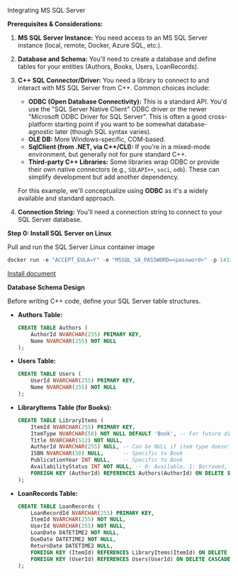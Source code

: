 Integrating MS SQL Server

**Prerequisites & Considerations:**

1.  **MS SQL Server Instance:** You need access to an MS SQL Server instance (local, remote, Docker, Azure SQL, etc.).
2.  **Database and Schema:** You'll need to create a database and define tables for your entities (Authors, Books, Users, LoanRecords).
3.  **C++ SQL Connector/Driver:** You need a library to connect to and interact with MS SQL Server from C++. Common choices include:
    *   **ODBC (Open Database Connectivity):** This is a standard API. You'd use the "SQL Server Native Client" ODBC driver or the newer "Microsoft ODBC Driver for SQL Server". This is often a good cross-platform starting point if you want to be somewhat database-agnostic later (though SQL syntax varies).
    *   **OLE DB:** More Windows-specific, COM-based.
    *   **SqlClient (from .NET, via C++/CLI):** If you're in a mixed-mode environment, but generally not for pure standard C++.
    *   **Third-party C++ Libraries:** Some libraries wrap ODBC or provide their own native connectors (e.g., `SQLAPI++`, `soci`, `odb`). These can simplify development but add another dependency.

    For this example, we'll conceptualize using **ODBC** as it's a widely available and standard approach.

4.  **Connection String:** You'll need a connection string to connect to your SQL Server database.

**Step 0: Install SQL Server on Linux**

Pull and run the SQL Server Linux container image
```PowerShell
docker run -e "ACCEPT_EULA=Y" -e "MSSQL_SA_PASSWORD=<password>" -p 1433:1433 --name sql1 --hostname sql1 -d mcr.microsoft.com/mssql/server:2022-latest
```

[Install document](https://learn.microsoft.com/en-us/sql/linux/quickstart-install-connect-docker?view=sql-server-ver16&tabs=cli&pivots=cs1-powershell)

**Database Schema Design**

Before writing C++ code, define your SQL Server table structures.

*   **Authors Table:**
    ```sql
    CREATE TABLE Authors (
        AuthorId NVARCHAR(255) PRIMARY KEY,
        Name NVARCHAR(255) NOT NULL
    );
    ```
*   **Users Table:**
    ```sql
    CREATE TABLE Users (
        UserId NVARCHAR(255) PRIMARY KEY,
        Name NVARCHAR(255) NOT NULL
    );
    ```
*   **LibraryItems Table (for Books):**
    ```sql
    CREATE TABLE LibraryItems (
        ItemId NVARCHAR(255) PRIMARY KEY,
        ItemType NVARCHAR(50) NOT NULL DEFAULT 'Book', -- For future different item types
        Title NVARCHAR(512) NOT NULL,
        AuthorId NVARCHAR(255) NULL, -- Can be NULL if item type doesn't have an author
        ISBN NVARCHAR(50) NULL,      -- Specific to Book
        PublicationYear INT NULL,    -- Specific to Book
        AvailabilityStatus INT NOT NULL, -- 0: Available, 1: Borrowed, etc.
        FOREIGN KEY (AuthorId) REFERENCES Authors(AuthorId) ON DELETE SET NULL -- Or ON DELETE NO ACTION
    );
    ```
*   **LoanRecords Table:**
    ```sql
    CREATE TABLE LoanRecords (
        LoanRecordId NVARCHAR(255) PRIMARY KEY,
        ItemId NVARCHAR(255) NOT NULL,
        UserId NVARCHAR(255) NOT NULL,
        LoanDate DATETIME2 NOT NULL,
        DueDate DATETIME2 NOT NULL,
        ReturnDate DATETIME2 NULL,
        FOREIGN KEY (ItemId) REFERENCES LibraryItems(ItemId) ON DELETE CASCADE, -- Or NO ACTION
        FOREIGN KEY (UserId) REFERENCES Users(UserId) ON DELETE CASCADE       -- Or NO ACTION
    );
    ```